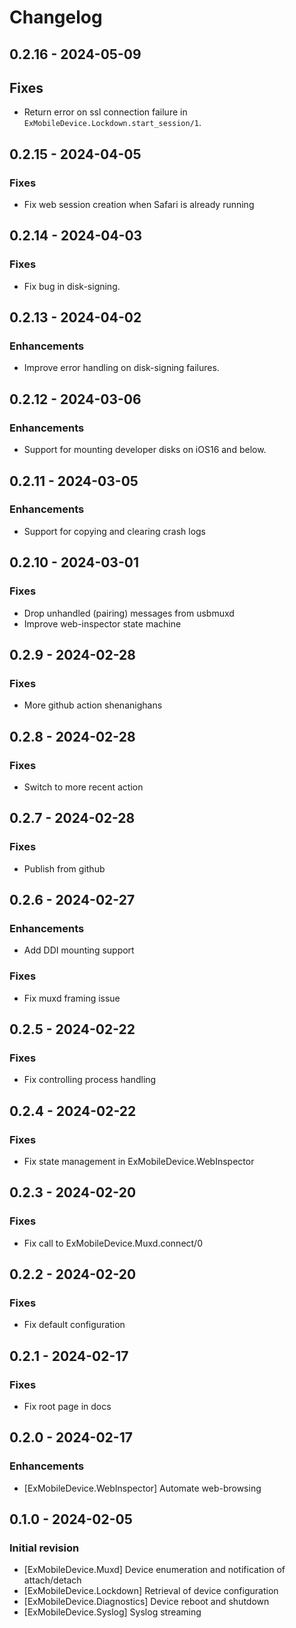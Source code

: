 # Changelog

## 0.2.16 - 2024-05-09

## Fixes

- Return error on ssl connection failure in `ExMobileDevice.Lockdown.start_session/1`.

## 0.2.15 - 2024-04-05

### Fixes

- Fix web session creation when Safari is already running

## 0.2.14 - 2024-04-03

### Fixes

- Fix bug in disk-signing.

## 0.2.13 - 2024-04-02

### Enhancements

- Improve error handling on disk-signing failures.

## 0.2.12 - 2024-03-06

### Enhancements

- Support for mounting developer disks on iOS16 and below.

## 0.2.11 - 2024-03-05

### Enhancements

- Support for copying and clearing crash logs

## 0.2.10 - 2024-03-01

### Fixes

- Drop unhandled (pairing) messages from usbmuxd
- Improve web-inspector state machine

## 0.2.9 - 2024-02-28

### Fixes

- More github action shenanighans

## 0.2.8 - 2024-02-28

### Fixes

- Switch to more recent action

## 0.2.7 - 2024-02-28

### Fixes

- Publish from github

## 0.2.6 - 2024-02-27

### Enhancements

- Add DDI mounting support

### Fixes

- Fix muxd framing issue

## 0.2.5 - 2024-02-22

### Fixes

- Fix controlling process handling

## 0.2.4 - 2024-02-22

### Fixes

- Fix state management in ExMobileDevice.WebInspector

## 0.2.3 - 2024-02-20

### Fixes

- Fix call to ExMobileDevice.Muxd.connect/0

## 0.2.2 - 2024-02-20

### Fixes

- Fix default configuration

## 0.2.1 - 2024-02-17

### Fixes

- Fix root page in docs

## 0.2.0 - 2024-02-17

### Enhancements

- [ExMobileDevice.WebInspector] Automate web-browsing

## 0.1.0 - 2024-02-05

### Initial revision

- [ExMobileDevice.Muxd] Device enumeration and notification of attach/detach
- [ExMobileDevice.Lockdown] Retrieval of device configuration
- [ExMobileDevice.Diagnostics] Device reboot and shutdown
- [ExMobileDevice.Syslog] Syslog streaming
